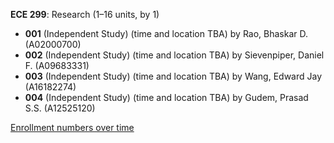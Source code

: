 **ECE 299**: Research (1–16 units, by 1)

- **001** (Independent Study) (time and location TBA) by Rao, Bhaskar D. (A02000700)
- **002** (Independent Study) (time and location TBA) by Sievenpiper, Daniel F. (A09683331)
- **003** (Independent Study) (time and location TBA) by Wang, Edward Jay (A16182274)
- **004** (Independent Study) (time and location TBA) by Gudem, Prasad S.S. (A12525120)

[Enrollment numbers over time](./ECE299.tsv)
